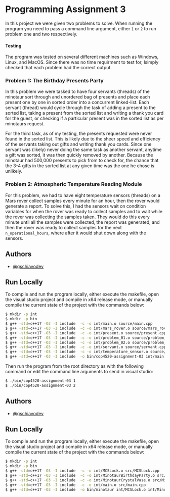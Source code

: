 
# Programming Assignment 3

In this project we were given two problems to solve. When running the program you need to pass a command line argument, either `1` or `2` to run problem one and two respectively.

#### Testing
The program was tested on several different machines such as Windows, Linux, and MacOS. Since there was no time requirment to test for, Isimply checked that each problem had the correct output.

### Problem 1: The Birthday Presents Party

In this problem we were tasked to have four servants (threads) of the minotaur sort through and unordered bag of presents and place each present one by one in sorted order into a concurrent linked-list. Each servant (thread) would cycle through the task of adding a present to the sorted list, taking a present from the sorted list and writing a thank you card for the guest, or checking if a particular present was in the sorted list as per minotaurs request.

For the third task, as of my testing, the presents requested were never found in the sorted list. This is likely due to the sheer speed and efficiency of the servants taking out gifts and writing thank you cards. Since one servant was (likely) never doing the same task as another servant, anytime a gift was sorted, it was then quickly removed by another. Because the minotaur had 500,000 presents to pick from to check for, the chance that the 3-4 gifts in the sorted list at any given time was the one he chose is unlikely.

### Problem 2: Atmospheric Temperature Reading Module

For this problem, we had to have eight temperature sensors (threads) on a Mars rover collect samples every minute for an hour, then the rover would generate a report. To solve this, I had the sensors wait on condition variables for when the rover was ready to collect samples and to wait while the rover was collecting the samples taken. They would do this every minute until all the samples were collected, the report was generated, and then the rover was ready to collect samples for the next `n_operational_hours`, where after it would shut down along with the sensors.

## Authors

- [@gschiavodev](https://github.com/gschiavodev)

## Run Locally

To compile and run the program locally, either execute the makefile, open the visual studio project and compile in x64 release mode, or manually compile the current state of the project with the commands below:

```bash
$ mkdir -p int
$ mkdir -p bin
$ g++ -std=c++17 -O3 -I include  -c -o int/main.o source/main.cpp
$ g++ -std=c++17 -O3 -I include  -c -o int/mars_rover.o source/mars_rover.cpp
$ g++ -std=c++17 -O3 -I include  -c -o int/present.o source/present.cpp
$ g++ -std=c++17 -O3 -I include  -c -o int/problem_01.o source/problem_01.cpp
$ g++ -std=c++17 -O3 -I include  -c -o int/problem_02.o source/problem_02.cpp
$ g++ -std=c++17 -O3 -I include  -c -o int/servant.o source/servant.cpp
$ g++ -std=c++17 -O3 -I include  -c -o int/temperature_sensor.o source/temperature_sensor.cpp
$ g++ -std=c++17 -O3 -I include  -o bin/cop4520-assignment-03 int/main.o int/mars_rover.o int/present.o int/problem_01.o int/problem_02.o int/servant.o int/temperature_sensor.o
```

Then run the program from the root directory as with the following command or edit the command line arguments to send in visual studio:

```bash
$ ./bin/cop4520-assignment-03 1
$ ./bin/cop4520-assignment-03 2
```
## Authors

- [@gschiavodev](https://github.com/gschiavodev)

## Run Locally

To compile and run the program locally, either execute the makefile, open the visual studio project and compile in x64 release mode, or manually compile the current state of the project with the commands below:

```bash
$ mkdir -p int
$ mkdir -p bin
$ g++ -std=c++17 -O3 -I include  -c -o int/MCSLock.o src/MCSLock.cpp
$ g++ -std=c++17 -O3 -I include  -c -o int/MinotaurBirthdayParty.o src/MinotaurBirthdayParty.cpp
$ g++ -std=c++17 -O3 -I include  -c -o int/MinotaurCrystalVase.o src/MinotaurCrystalVase.cpp
$ g++ -std=c++17 -O3 -I include  -c -o int/main.o src/main.cpp
$ g++ -std=c++17 -O3 -I include  -o bin/minotaur int/MCSLock.o int/MinotaurBirthdayParty.o int/MinotaurCrystalVase.o int/main.o
```
